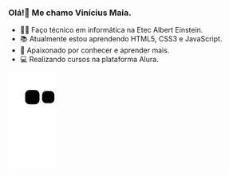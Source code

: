 
### Olá!👋 Me chamo Vinícius Maia.

- 👨‍💻 Faço técnico em informática na Etec Albert Einstein.
- 📚 Atualmente estou aprendendo HTML5, CSS3 e JavaScript.
- 🤩 Apaixonado por conhecer e aprender mais.
- 💻 Realizando cursos na plataforma Alura.

![Snake animation](https://github.com/rafaballerini/rafaballerini/blob/output/github-contribution-grid-snake.svg)

